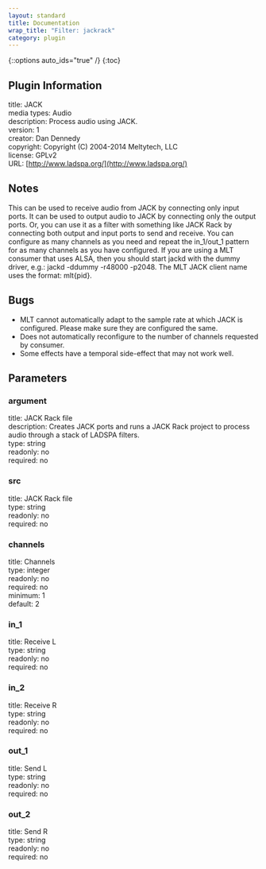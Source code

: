 ```yaml
---
layout: standard
title: Documentation
wrap_title: "Filter: jackrack"
category: plugin
---
```

{::options auto_ids="true" /}
{:toc}

## Plugin Information

title: JACK  
media types:
Audio  
description: Process audio using JACK.  
version: 1  
creator: Dan Dennedy  
copyright: Copyright (C) 2004-2014 Meltytech, LLC  
license: GPLv2  
URL: [http://www.ladspa.org/](http://www.ladspa.org/)  

## Notes

This can be used to receive audio from JACK by connecting only input ports. It can be used to output audio to JACK by connecting only the output ports. Or, you can use it as a filter with something like JACK Rack by connecting both output and input ports to send and receive. You can configure as many channels as you need and repeat the in_1/out_1 pattern for as many channels as you have configured. If you are using a MLT consumer that uses ALSA, then you should start jackd with the dummy driver, e.g.: jackd -ddummy -r48000 -p2048. The MLT JACK client name uses the format: mlt{pid}.
## Bugs

* MLT cannot automatically adapt to the sample rate at which JACK is configured. Please make sure they are configured the same.
* Does not automatically reconfigure to the number of channels requested by consumer.
* Some effects have a temporal side-effect that may not work well.

## Parameters

### argument

title: JACK Rack file    
description:
Creates JACK ports and runs a JACK Rack project to process audio through a stack of LADSPA filters.  
type: string  
readonly: no  
required: no  

### src

title: JACK Rack file    
type: string  
readonly: no  
required: no  

### channels

title: Channels    
type: integer  
readonly: no  
required: no  
minimum: 1  
default: 2  

### in_1

title: Receive L    
type: string  
readonly: no  
required: no  

### in_2

title: Receive R    
type: string  
readonly: no  
required: no  

### out_1

title: Send L    
type: string  
readonly: no  
required: no  

### out_2

title: Send R    
type: string  
readonly: no  
required: no  

